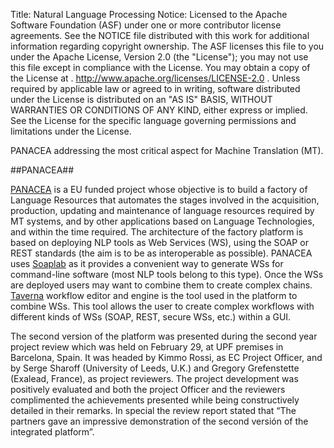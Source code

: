 Title:     Natural Language Processing
Notice:    Licensed to the Apache Software Foundation (ASF) under one
           or more contributor license agreements.  See the NOTICE file
           distributed with this work for additional information
           regarding copyright ownership.  The ASF licenses this file
           to you under the Apache License, Version 2.0 (the
           "License"); you may not use this file except in compliance
           with the License.  You may obtain a copy of the License at
           .
             http://www.apache.org/licenses/LICENSE-2.0
           .
           Unless required by applicable law or agreed to in writing,
           software distributed under the License is distributed on an
           "AS IS" BASIS, WITHOUT WARRANTIES OR CONDITIONS OF ANY
           KIND, either express or implied.  See the License for the
           specific language governing permissions and limitations
           under the License.

PANACEA addressing the most critical aspect for Machine Translation (MT).

<a name="panacea"></a>
##PANACEA##

[PANACEA][1] is a EU funded project whose objective is to build a factory of Language Resources that automates the
  stages involved in the acquisition, production, updating and maintenance of language resources required by 
  MT systems, and by other applications based on Language Technologies, and within the time required. 
The architecture of the factory platform is based on deploying NLP tools as Web Services (WS), 
   using the SOAP or REST standards (the aim is to be as interoperable as possible). 
PANACEA uses [Soaplab][2] as it provides a convenient way to generate WSs for command-line software 
   (most NLP tools belong to this type). 
Once the WSs are deployed users may want to combine them to create complex chains. 
[Taverna][3] workflow editor and engine is the tool used in the platform to combine WSs. 
This tool allows the user to create complex workflows with different kinds of WSs (SOAP, REST, secure WSs, etc.) 
   within a GUI.

The second version of the platform was presented during the second year project review which was held on 
   February 29, at UPF premises in Barcelona, Spain. 
It was headed by Kimmo Rossi, as EC Project Officer, and by Serge Sharoff (University of Leeds, U.K.) and 
   Gregory Grefenstette (Exalead, France), as project reviewers. 
The project development was positively evaluated and both the project Officer and the reviewers complimented 
   the achievements presented while being constructively detailed in their remarks. 
In special the review report stated that “The partners gave an impressive demonstration of the second versión 
   of the integrated platform”.

  [1]: http://www.panacea-lr.eu/
  [2]: http://soaplab.sourceforge.net/soaplab2/
  [3]: http://www.taverna.org.uk